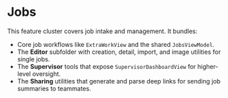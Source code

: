 # Jobs

This feature cluster covers job intake and management. It bundles:

- Core job workflows like `ExtraWorkView` and the shared `JobsViewModel`.
- The **Editor** subfolder with creation, detail, import, and image utilities for single jobs.
- The **Supervisor** tools that expose `SupervisorDashboardView` for higher-level oversight.
- The **Sharing** utilities that generate and parse deep links for sending job summaries to teammates.
